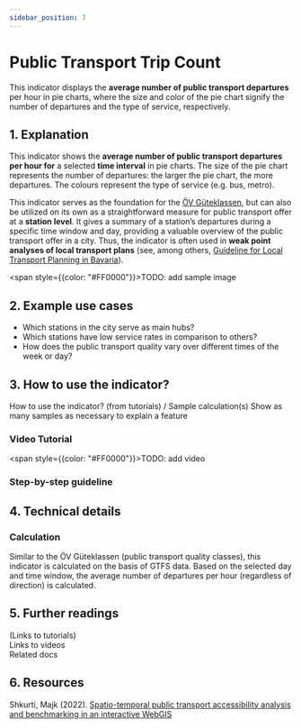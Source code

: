 ```yaml
---
sidebar_position: 7
---
```


# Public Transport Trip Count

This indicator displays the **average number of public transport departures** per hour in pie charts, where the size and color of the pie chart signify the number of departures and the type of service, respectively. 

## 1. Explanation

This indicator shows the **average number of public transport departures per hour for** a selected **time interval** in pie charts. The size of the pie chart represents the number of departures: the larger the pie chart, the more departures. The colours represent the type of service (e.g. bus, metro).

This indicator serves as the foundation for the [ÖV Güteklassen](/docs/toolbox/accessibility_indicators/oev_gueteklassen.md), but can also be utilized on its own as a straightforward measure for public transport offer at a **station level**. It gives a summary of a station’s departures during a specific time window and day, providing a valuable overview of the public transport offer in a city. Thus, the indicator is often used in **weak point analyses of local transport plans** (see, among others, [Guideline for Local Transport Planning in Bavaria](https://www.demografie-leitfaden-bayern.de/index.html)).

<span style={{color: "#FF0000"}}>TODO: add sample image</span>

## 2. Example use cases

- Which stations in the city serve as main hubs?
- Which stations have low service rates in comparison to others?
- How does the public transport quality vary over different times of the week or day?

## 3. How to use the indicator?

How to use the indicator? (from tutorials) / Sample calculation(s)
Show as many samples as necessary to explain a feature

### Video Tutorial

<span style={{color: "#FF0000"}}>TODO: add video</span>

### Step-by-step guideline


## 4. Technical details

### Calculation

Similar to the ÖV Güteklassen (public transport quality classes), this indicator is calculated on the basis of GTFS data. Based on the selected day and time window, the average number of departures per hour (regardless of direction) is calculated.

## 5. Further readings

(Links to tutorials)  
Links to videos  
Related docs  

## 6. Resources

Shkurti, Majk (2022). [Spatio-temporal public transport accessibility analysis and benchmarking in an interactive WebGIS](https://www.researchgate.net/publication/365790691_Spatio-temporal_public_transport_accessibility_analysis_and_benchmarking_in_an_interactive_WebGIS)